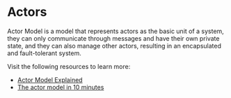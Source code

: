 # Actors

Actor Model is a model that represents actors as the basic unit of a system, they can only communicate through messages and have their own private state, and they can also manage other actors, resulting in an encapsulated and fault-tolerant system.

Visit the following resources to learn more:

- [Actor Model Explained](https://www.youtube.com/watch?v=ELwEdb_pD0k)
- [The actor model in 10 minutes](https://www.brianstorti.com/the-actor-model/)
